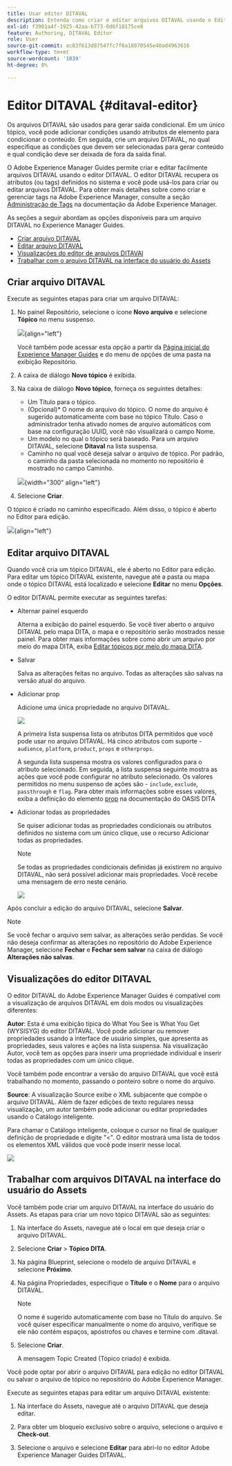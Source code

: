 ```yaml
---
title: Usar editor DITAVAL
description: Entenda como criar e editar arquivos DITAVAL usando o Editor DIVATAL no Adobe Experience Manager Guides. Saber como o editor DITAVAL oferece suporte a arquivos DITAVAL em visualizações de autor e origem.
exl-id: f3901a4f-1925-42aa-b773-0d6f18175ce8
feature: Authoring, DITAVAL Editor
role: User
source-git-commit: ac83f613d87547fc7f6a18070545e40ad4963616
workflow-type: tm+mt
source-wordcount: '1039'
ht-degree: 0%

---
```


# Editor DITAVAL {#ditaval-editor}

Os arquivos DITAVAL são usados para gerar saída condicional. Em um único tópico, você pode adicionar condições usando atributos de elemento para condicionar o conteúdo. Em seguida, crie um arquivo DITAVAL, no qual especifique as condições que devem ser selecionadas para gerar conteúdo e qual condição deve ser deixada de fora da saída final.

O Adobe Experience Manager Guides permite criar e editar facilmente arquivos DITAVAL usando o editor DITAVAL. O editor DITAVAL recupera os atributos \(ou tags\) definidos no sistema e você pode usá-los para criar ou editar arquivos DITAVAL. Para obter mais detalhes sobre como criar e gerenciar tags na Adobe Experience Manager, consulte a seção [Administração de Tags](https://experienceleague.adobe.com/docs/experience-manager-cloud-service/sites/authoring/features/tags.html?lang=en) na documentação da Adobe Experience Manager.

As seções a seguir abordam as opções disponíveis para um arquivo DITAVAL no Experience Manager Guides.

- [Criar arquivo DITAVAL](#create-ditaval-file)
- [Editar arquivo DITAVAL](#edit-ditaval-file)
- [Visualizações do editor de arquivos DITAVAl](#ditaval-editor-views)
- [Trabalhar com o arquivo DITAVAL na interface do usuário do Assets](#working-with-ditaval-files-in-the-assets-ui)

## Criar arquivo DITAVAL

Execute as seguintes etapas para criar um arquivo DITAVAL:

1. No painel Repositório, selecione o ícone **Novo arquivo** e selecione **Tópico** no menu suspenso.

   ![](images/new-file-option.png){align="left"}

   Você também pode acessar esta opção a partir da [Página inicial do Experience Manager Guides](./intro-home-page.md) e do menu de opções de uma pasta na exibição Repositório.

2. A caixa de diálogo **Novo tópico** é exibida.

3. Na caixa de diálogo **Novo tópico**, forneça os seguintes detalhes:
   - Um Título para o tópico.
   - \(Opcional\)* O nome do arquivo do tópico. O nome do arquivo é sugerido automaticamente com base no tópico Título. Caso o administrador tenha ativado nomes de arquivo automáticos com base na configuração UUID, você não visualizará o campo Nome.
   - Um modelo no qual o tópico será baseado. Para um arquivo DITAVAL, selecione **Ditaval** na lista suspensa.
   - Caminho no qual você deseja salvar o arquivo de tópico. Por padrão, o caminho da pasta selecionada no momento no repositório é mostrado no campo Caminho.

   ![](images/new-topic-dialog-ditaval.png){width="300" align="left"}


4. Selecione **Criar**.

O tópico é criado no caminho especificado. Além disso, o tópico é aberto no Editor para edição.

![](images/ditaval-file-editor.png){align="left"}

## Editar arquivo DITAVAL

Quando você cria um tópico DITAVAL, ele é aberto no Editor para edição. Para editar um tópico DITAVAL existente, navegue até a pasta ou mapa onde o tópico DITAVAL está localizado e selecione **Editar** no menu **Opções**.

O editor DITAVAL permite executar as seguintes tarefas:

- Alternar painel esquerdo

  Alterna a exibição do painel esquerdo. Se você tiver aberto o arquivo DITAVAL pelo mapa DITA, o mapa e o repositório serão mostrados nesse painel. Para obter mais informações sobre como abrir um arquivo por meio do mapa DITA, exiba [Editar tópicos por meio do mapa DITA](map-editor-advanced-map-editor.md#id17ACJ0F0FHS).

- Salvar

  Salva as alterações feitas no arquivo. Todas as alterações são salvas na versão atual do arquivo.

- Adicionar prop

  Adicione uma única propriedade no arquivo DITAVAL.

  ![](images/ditaval-editor-props-new.png)

  A primeira lista suspensa lista os atributos DITA permitidos que você pode usar no arquivo DITAVAL. Há cinco atributos com suporte - `audience`, `platform`, `product`, `props` e `otherprops`.

  A segunda lista suspensa mostra os valores configurados para o atributo selecionado. Em seguida, a lista suspensa seguinte mostra as ações que você pode configurar no atributo selecionado. Os valores permitidos no menu suspenso de ações são - `include`, `exclude`, `passthrough` e `flag`. Para obter mais informações sobre esses valores, exiba a definição do elemento [prop](http://docs.oasis-open.org/dita/dita/v1.3/errata01/os/complete/part3-all-inclusive/langRef/ditaval/ditaval-prop.html#ditaval-prop) na documentação do OASIS DITA

- Adicionar todas as propriedades

  Se quiser adicionar todas as propriedades condicionais ou atributos definidos no sistema com um único clique, use o recurso Adicionar todas as propriedades.

  >[!NOTE]
  >
  > Se todas as propriedades condicionais definidas já existirem no arquivo DITAVAL, não será possível adicionar mais propriedades. Você recebe uma mensagem de erro neste cenário.

  ![](images/ditaval-all-props-new.png)

Após concluir a edição do arquivo DITAVAL, selecione **Salvar**.

>[!NOTE]
>
> Se você fechar o arquivo sem salvar, as alterações serão perdidas. Se você não deseja confirmar as alterações no repositório do Adobe Experience Manager, selecione **Fechar** e **Fechar sem salvar** na caixa de diálogo **Alterações não salvas**.

## Visualizações do editor DITAVAL

O editor DITAVAL do Adobe Experience Manager Guides é compatível com a visualização de arquivos DITAVAL em dois modos ou visualizações diferentes:

**Autor**:   Esta é uma exibição típica do What You See is What You Get \(WYSISYG\) do editor DITAVAL. Você pode adicionar ou remover propriedades usando a interface de usuário simples, que apresenta as propriedades, seus valores e ações na lista suspensa. Na visualização Autor, você tem as opções para inserir uma propriedade individual e inserir todas as propriedades com um único clique.

Você também pode encontrar a versão do arquivo DITAVAL que você está trabalhando no momento, passando o ponteiro sobre o nome do arquivo.

**Source**:   A visualização Source exibe o XML subjacente que compõe o arquivo DITAVAL. Além de fazer edições de texto regulares nessa visualização, um autor também pode adicionar ou editar propriedades usando o Catálogo inteligente.

Para chamar o Catálogo inteligente, coloque o cursor no final de qualquer definição de propriedade e digite &quot;&lt;&quot;. O editor mostrará uma lista de todos os elementos XML válidos que você pode inserir nesse local.

![](images/ditaval-source-view-new.png)


## Trabalhar com arquivos DITAVAL na interface do usuário do Assets

Você também pode criar um arquivo DITAVAL na interface do usuário do Assets. As etapas para criar um novo tópico DITAVAL são as seguintes:

1. Na interface do Assets, navegue até o local em que deseja criar o arquivo DITAVAL.

1. Selecione **Criar** \> **Tópico DITA**.

1. Na página Blueprint, selecione o modelo de arquivo DITAVAL e selecione **Próximo**.

1. Na página Propriedades, especifique o **Título** e o **Nome** para o arquivo DITAVAL.

   >[!NOTE]
   >
   > O nome é sugerido automaticamente com base no Título do arquivo. Se você quiser especificar manualmente o nome do arquivo, verifique se ele não contém espaços, apóstrofos ou chaves e termine com .ditaval.

1. Selecione **Criar**.

   A mensagem Topic Created (Tópico criado) é exibida.

Você pode optar por abrir o arquivo DITAVAL para edição no editor DITAVAL ou salvar o arquivo de tópico no repositório do Adobe Experience Manager.

Execute as seguintes etapas para editar um arquivo DITAVAL existente:

1. Na interface do Assets, navegue até o arquivo DITAVAL que deseja editar.

1. Para obter um bloqueio exclusivo sobre o arquivo, selecione o arquivo e **Check-out**.

1. Selecione o arquivo e selecione **Editar** para abri-lo no editor Adobe Experience Manager Guides DITAVAL.



